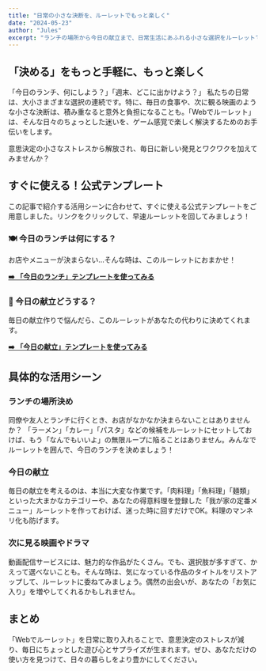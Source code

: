```yaml
---
title: "日常の小さな決断を、ルーレットでもっと楽しく"
date: "2024-05-23"
author: "Jules"
excerpt: "ランチの場所から今日の献立まで、日常生活にあふれる小さな選択をルーレットで楽しく決める方法と、すぐに使える公式テンプレートを紹介します。"
---
```


## 「決める」をもっと手軽に、もっと楽しく

「今日のランチ、何にしよう？」「週末、どこに出かけよう？」
私たちの日常は、大小さまざまな選択の連続です。特に、毎日の食事や、次に観る映画のような小さな決断は、積み重なると意外と負担になることも。「Webでルーレット」は、そんな日々のちょっとした迷いを、ゲーム感覚で楽しく解決するためのお手伝いをします。

意思決定の小さなストレスから解放され、毎日に新しい発見とワクワクを加えてみませんか？

## すぐに使える！公式テンプレート

この記事で紹介する活用シーンに合わせて、すぐに使える公式テンプレートをご用意しました。リンクをクリックして、早速ルーレットを回してみましょう！

### 🍽️ 今日のランチは何にする？

お店やメニューが決まらない...そんな時は、このルーレットにおまかせ！

**[➡️ 「今日のランチ」テンプレートを使ってみる](/templates/roulette/15f2f0fd-a491-4fc2-bcc8-fdaba89fdafa)**

### 🍳 今日の献立どうする？

毎日の献立作りで悩んだら、このルーレットがあなたの代わりに決めてくれます。

**[➡️ 「今日の献立」テンプレートを使ってみる](/templates/roulette/8ad0bc81-7af5-4bef-9ab9-ccbcebdc3e64)**

## 具体的な活用シーン

### ランチの場所決め

同僚や友人とランチに行くとき、お店がなかなか決まらないことはありませんか？ 「ラーメン」「カレー」「パスタ」などの候補をルーレットにセットしておけば、もう「なんでもいいよ」の無限ループに陥ることはありません。みんなでルーレットを囲んで、今日のランチを決めましょう！

### 今日の献立

毎日の献立を考えるのは、本当に大変な作業です。「肉料理」「魚料理」「麺類」といった大まかなカテゴリーや、あなたの得意料理を登録した「我が家の定番メニュー」ルーレットを作っておけば、迷った時に回すだけでOK。料理のマンネリ化も防げます。

### 次に見る映画やドラマ

動画配信サービスには、魅力的な作品がたくさん。でも、選択肢が多すぎて、かえって選べないことも。そんな時は、気になっている作品のタイトルをリストアップして、ルーレットに委ねてみましょう。偶然の出会いが、あなたの「お気に入り」を増やしてくれるかもしれません。

## まとめ

「Webでルーレット」を日常に取り入れることで、意思決定のストレスが減り、毎日にちょっとした遊び心とサプライズが生まれます。ぜひ、あなただけの使い方を見つけて、日々の暮らしをより豊かにしてください。
